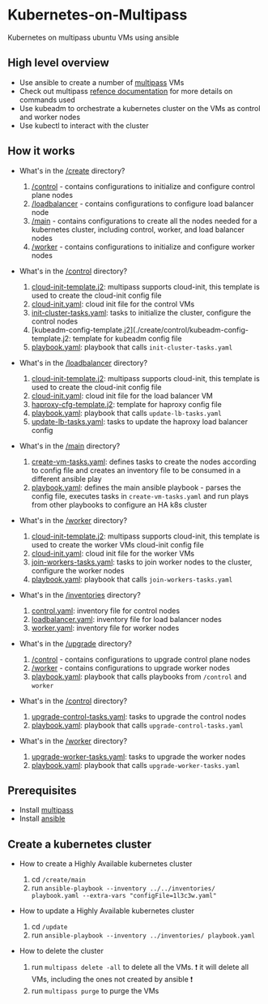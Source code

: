 # Kubernetes-on-Multipass
Kubernetes on multipass ubuntu VMs using ansible

## High level overview
- Use ansible to create a number of [multipass](https://multipass.run/) VMs
- Check out multipass [refence documentation](https://multipass.run/docs/reference) for more details on commands used
- Use kubeadm to orchestrate a kubernetes cluster on the VMs as control and worker nodes
- Use kubectl to interact with the cluster

## How it works
- What's in the [/create](./create/) directory?
    1. [/control](./create/control/) - contains configurations to initialize and configure control plane nodes
    1. [/loadbalancer](./create/loadbalancer/) - contains configurations to configure load balancer node
    1. [/main](./create/main/) - contains configurations to create all the nodes needed for a kubernetes cluster, including control, worker, and load balancer nodes
    1. [/worker](./create/worker/) - contains configurations to initialize and configure worker nodes

- What's in the [/control](./create/control/) directory?
    1. [cloud-init-template.j2](./create/control/cloud-init-template.j2): multipass supports cloud-init, this template is used to create the cloud-init config file
    1. [cloud-init.yaml](./create/control/cloud-init-template.j2): cloud init file for the control VMs
    1. [init-cluster-tasks.yaml](./create/control/init-cluster-tasks.yaml): tasks to initialize the cluster, configure the control nodes
    1. [kubeadm-config-template.j2](./create/control/kubeadm-config-template.j2: template for kubeadm config file
    1. [playbook.yaml](./create/control/playbook.yaml): playbook that calls `init-cluster-tasks.yaml`

- What's in the [/loadbalancer](./create/loadbalancer/) directory?
    1. [cloud-init-template.j2](./create/loadbalancer/cloud-init-template.j2): multipass supports cloud-init, this template is used to create the cloud-init config file
    1. [cloud-init.yaml](./create/loadbalancer/cloud-init.yaml): cloud init file for the load balancer VM
    1. [haproxy-cfg-template.j2](./create/loadbalancer/haproxy-cfg-template.j2): template for haproxy config file
    1. [playbook.yaml](./create/loadbalancer/playbook.yaml): playbook that calls `update-lb-tasks.yaml`
    1. [update-lb-tasks.yaml](./create/loadbalancer/update-lb-tasks.yaml): tasks to update the haproxy load balancer config

- What's in the [/main](./create/main/) directory?
    1. [create-vm-tasks.yaml](./create/main/create-vm-tasks.yaml): defines tasks to create the nodes according to config file and creates an inventory file to be consumed in a different ansible play
    1. [playbook.yaml](./create/main/playbook.yaml): defines the main ansible playbook - parses the config file, executes tasks in `create-vm-tasks.yaml` and run plays from other playbooks to configure an HA k8s cluster

- What's in the [/worker](./create/worker/) directory?
    1. [cloud-init-template.j2](./create/worker/cloud-init-template.j2): multipass supports cloud-init, this template is used to create the worker VMs cloud-init config file
    1. [cloud-init.yaml](./create/worker/cloud-init.yaml): cloud init file for the worker VMs    
    1. [join-workers-tasks.yaml](./create/worker/join-workers-tasks.yaml): tasks to join worker nodes to the cluster, configure the worker nodes
    1. [playbook.yaml](./create/worker/playbook.yaml): playbook that calls `join-workers-tasks.yaml`

- What's in the [/inventories](./inventories/) directory?
    1. [control.yaml](./inventories/control.yaml): inventory file for control nodes
    1. [loadbalancer.yaml](./inventories/loadbalancer.yaml): inventory file for load balancer nodes
    1. [worker.yaml](./inventories/worker.yaml): inventory file for worker nodes

- What's in the [/upgrade](./upgrade/) directory?
    1. [/control](./upgrade/control/) - contains configurations to upgrade control plane nodes
    1. [/worker](./upgrade/worker/) - contains configurations to upgrade worker nodes
    1. [playbook.yaml](./upgrade/playbook.yaml): playbook that calls playbooks from `/control` and `worker`

- What's in the [/control](./upgrade/control/) directory?
    1. [upgrade-control-tasks.yaml](./upgrade/control/upgrade-control-tasks.yaml): tasks to upgrade the control nodes
    1. [playbook.yaml](./upgrade/control/playbook.yaml): playbook that calls `upgrade-control-tasks.yaml`

- What's in the [/worker](./upgrade/worker/) directory?
    1. [upgrade-worker-tasks.yaml](./upgrade/worker/upgrade-worker-tasks.yaml): tasks to upgrade the worker nodes
    1. [playbook.yaml](./upgrade/worker/playbook.yaml): playbook that calls `upgrade-worker-tasks.yaml`

## Prerequisites
- Install [multipass](https://multipass.run/)
- Install [ansible](https://docs.ansible.com/ansible/latest/installation_guide/intro_installation.html)

## Create a kubernetes cluster

- How to create a Highly Available kubernetes cluster
    1. cd `/create/main`
    1. run `ansible-playbook --inventory ../../inventories/ playbook.yaml --extra-vars "configFile=1l3c3w.yaml"`

- How to update a Highly Available kubernetes cluster
    1. cd `/update`
    1. run `ansible-playbook --inventory ../inventories/ playbook.yaml`

- How to delete the cluster
    1. run `multipass delete -all` to delete all the VMs. ❗ it will delete all VMs, including the ones not created by ansible ❗
    1. run `multipass purge` to purge the VMs